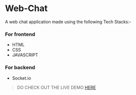 # Web-Chat
A web chat application made using the following Tech Stacks:-
### For frontend
- HTML
- CSS
- JAVASCRIPT

### For backend
- Socket.io
>
>DO CHECK OUT THE LIVE DEMO [HERE](https://chat-application-610af.web.app/)
